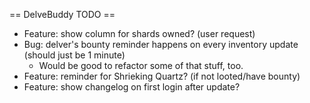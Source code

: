 == DelveBuddy TODO ==
* Feature: show column for shards owned? (user request)
* Bug: delver's bounty reminder happens on every inventory update (should just be 1 minute)
    * Would be good to refactor some of that stuff, too.
* Feature: reminder for Shrieking Quartz? (if not looted/have bounty)
* Feature: show changelog on first login after update?
